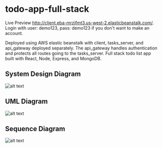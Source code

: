 # todo-app-full-stack

Live Preview http://client.eba-mrzjfmt3.us-west-2.elasticbeanstalk.com/. Login with user: demo123, pass: demo123 if you don't want to make an account.

Deployed using AWS elastic beanstalk with client, tasks_server, and api_gateway deployed separately.
The api_gateway handles authentication and protects all routes going to the tasks_server.
Full stack todo list app built with React, Node, Express, and MongoDB.

## System Design Diagram

![alt text](https://github.com/piercef256/todo-app-full-stack/blob/main/documentation/system-design0.svg?raw=true)

## UML Diagram

![alt text](https://github.com/piercef256/todo-app-full-stack/blob/main/documentation/uml0.svg?raw=true)

## Sequence Diagram

![alt text](https://github.com/piercef256/todo-app-full-stack/blob/main/documentation/sequence1.svg?raw=true)
